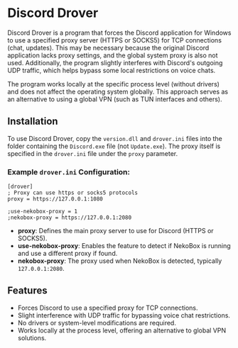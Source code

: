# Discord Drover

Discord Drover is a program that forces the Discord application for Windows to use a specified proxy server (HTTPS or SOCKS5) for TCP connections (chat, updates). This may be necessary because the original Discord application lacks proxy settings, and the global system proxy is also not used. Additionally, the program slightly interferes with Discord's outgoing UDP traffic, which helps bypass some local restrictions on voice chats.

The program works locally at the specific process level (without drivers) and does not affect the operating system globally. This approach serves as an alternative to using a global VPN (such as TUN interfaces and others).

## Installation

To use Discord Drover, copy the `version.dll` and `drover.ini` files into the folder containing the `Discord.exe` file (not `Update.exe`). The proxy itself is specified in the `drover.ini` file under the `proxy` parameter.

### Example `drover.ini` Configuration:

```
[drover]
; Proxy can use https or socks5 protocols
proxy = https://127.0.0.1:1080

;use-nekobox-proxy = 1
;nekobox-proxy = https://127.0.0.1:2080
```

- **proxy**: Defines the main proxy server to use for Discord (HTTPS or SOCKS5).
- **use-nekobox-proxy**: Enables the feature to detect if NekoBox is running and use a different proxy if found.
- **nekobox-proxy**: The proxy used when NekoBox is detected, typically `127.0.0.1:2080`.

## Features

- Forces Discord to use a specified proxy for TCP connections.
- Slight interference with UDP traffic for bypassing voice chat restrictions.
- No drivers or system-level modifications are required.
- Works locally at the process level, offering an alternative to global VPN solutions.

